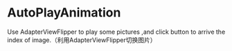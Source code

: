 # AutoPlayAnimation
Use AdapterViewFlipper to play some pictures ,and click button to arrive the index of image.（利用AdapterViewFlipper切换图片）
